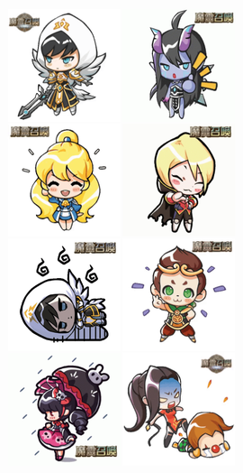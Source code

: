 <p align="center">
  <img src="arc.gif" alt="Coding" width="200px" />
  <img src="ifrit.gif" alt="Coding" width="200px" />
  <img src="elia.gif" alt="Coding" width="200px" />
  <img src="verdehil.gif" alt="Coding" width="200px" />
   <img src="arthamiel.gif" alt="Coding" width="200px" />
  <img src="wokong.gif" alt="Coding" width="200px" />
  <img src="rain.gif" alt="Coding" width="200px" />
  <img src="lushen.gif" alt="Coding" width="200px" />
  
</p>

